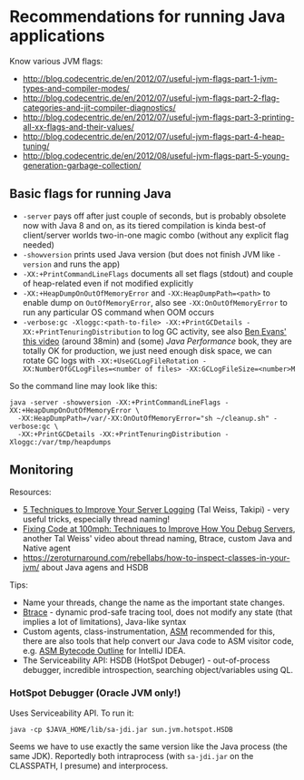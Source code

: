 # Recommendations for running Java applications

Know various JVM flags:
* http://blog.codecentric.de/en/2012/07/useful-jvm-flags-part-1-jvm-types-and-compiler-modes/
* http://blog.codecentric.de/en/2012/07/useful-jvm-flags-part-2-flag-categories-and-jit-compiler-diagnostics/
* http://blog.codecentric.de/en/2012/07/useful-jvm-flags-part-3-printing-all-xx-flags-and-their-values/
* http://blog.codecentric.de/en/2012/07/useful-jvm-flags-part-4-heap-tuning/
* http://blog.codecentric.de/en/2012/08/useful-jvm-flags-part-5-young-generation-garbage-collection/

## Basic flags for running Java

* `-server` pays off after just couple of seconds, but is probably obsolete now with Java 8 and on,
as its tiered compilation is kinda best-of client/server worlds two-in-one magic combo (without
any explicit flag needed)
* `-showversion` prints used Java version (but does not finish JVM like `-version` and runs the app)
* `-XX:+PrintCommandLineFlags` documents all set flags (stdout) and couple of heap-related even if
not modified explicitly
* `-XX:+HeapDumpOnOutOfMemoryError` and `-XX:HeapDumpPath=<path>` to enable dump on
`OutOfMemoryError`, also see `-XX:OnOutOfMemoryError` to run any particular OS command when OOM
occurs
* `-verbose:gc -Xloggc:<path-to-file> -XX:+PrintGCDetails -XX:+PrintTenuringDistribution` to log
GC activity, see also [Ben Evans' this video](https://www.infoq.com/presentations/Visualizing-Java-GC)
(around 38min) and (some) *Java Performance* book, they are totally OK for production, we just need
enough disk space, we can rotate GC logs with `-XX:+UseGCLogFileRotation
-XX:NumberOfGCLogFiles=<number of files> -XX:GCLogFileSize=<number>M`

So the command line may look like this:

```
java -server -showversion -XX:+PrintCommandLineFlags -XX:+HeapDumpOnOutOfMemoryError \
  -XX:HeapDumpPath=/var/-XX:OnOutOfMemoryError="sh ~/cleanup.sh" -verbose:gc \
  -XX:+PrintGCDetails -XX:+PrintTenuringDistribution -Xloggc:/var/tmp/heapdumps
```

## Monitoring

Resources:
* [5 Techniques to Improve Your Server Logging](http://blog.takipi.com/5-techniques-to-improve-your-server-logging/)
(Tal Weiss, Takipi) - very useful tricks, especially thread naming!
* [Fixing Code at 100mph: Techniques to Improve How You Debug Servers](https://youtu.be/7KS4L-mA_-c),
another Tal Weiss' video about thread naming, Btrace, custom Java and Native agent
* https://zeroturnaround.com/rebellabs/how-to-inspect-classes-in-your-jvm/ about Java agens and HSDB

Tips:
* Name your threads, change the name as the important state changes.
* [Btrace](https://github.com/btraceio/btrace) - dynamic prod-safe tracing tool, does not modify
any state (that implies a lot of limitations), Java-like syntax
* Custom agents, class-instrumentation, [ASM](http://asm.ow2.org/) recommended for this, there are
also tools that help convert our Java code to ASM visitor code, e.g. [ASM Bytecode
Outline](https://plugins.jetbrains.com/plugin/5918) for IntelliJ IDEA.
* The Serviceability API: HSDB (HotSpot Debuger) - out-of-process debugger, incredible
introspection, searching object/variables using QL. 

### HotSpot Debugger (Oracle JVM only!)

Uses Serviceability API. To run it:

```
java -cp $JAVA_HOME/lib/sa-jdi.jar sun.jvm.hotspot.HSDB
```

Seems we have to use exactly the same version like the Java process (the same JDK). Reportedly
both intraprocess (with `sa-jdi.jar` on the CLASSPATH, I presume) and interprocess.